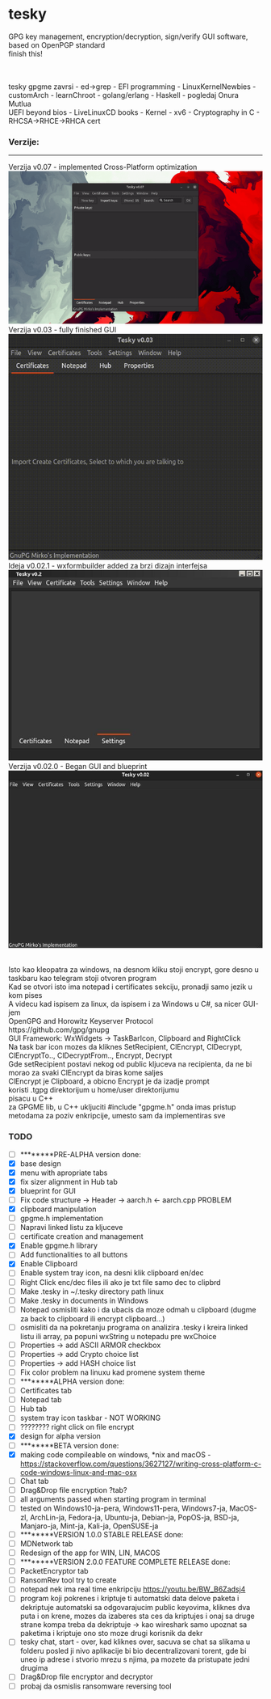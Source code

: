 # tesky
GPG key management, encryption/decryption, sign/verify GUI software, based on OpenPGP standard
<br>finish this!

<br>
<br>tesky gpgme zavrsi - ed->grep - EFI programming - LinuxKernelNewbies - customArch - learnChroot - golang/erlang - Haskell - pogledaj Onura Mutlua
<br>UEFI beyond bios - LiveLinuxCD books - Kernel - xv6 - Cryptography in C - RHCSA->RHCE->RHCA cert

### Verzije:
---
Verzija v0.07 - implemented Cross-Platform optimization<br>
![ ](img/v0.07.gif)
<br>
Verzija v0.03 - fully finished GUI<br>
![ ](img/v0.03.gif)
<br>
Ideja v0.02.1 - wxformbuilder added za brzi dizajn interfejsa<br>
![ ](img/v0.02.1.jpg)
<br>
Verzija v0.02.0 - Began GUI and blueprint<br>
![ ](img/v0.02.0.jpg)
<br>

<br>
Isto kao kleopatra za windows, na desnom kliku stoji encrypt, gore desno u taskbaru kao telegram stoji otvoren program
<br>
Kad se otvori isto ima notepad i certificates sekciju, pronadji samo jezik u kom pises
<br>
A videcu kad ispisem za linux, da ispisem i za Windows u C#, sa nicer GUI-jem
<br>
OpenGPG and Horowitz Keyserver Protocol
<br>
https://github.com/gpg/gnupg
<br>
GUI Framework: WxWidgets -> TaskBarIcon, Clipboard and RightClick
<br>
Na task bar icon mozes da kliknes SetRecipient, ClEncrypt, ClDecrypt, ClEncryptTo.., ClDecryptFrom.., Encrypt, Decrypt
<br>
Gde setRecipient postavi nekog od public kljuceva na recipienta, da ne bi morao za svaki ClEncrypt da biras kome saljes
<br>
ClEncrypt je Clipboard, a obicno Encrypt je da izadje prompt
<br>
koristi .tgpg direktorijum u home/user direktorijumu
<br>
pisacu u C++
<br>
za GPGME lib, u C++ ukljuciti         #include "gpgme.h"   onda imas pristup metodama za poziv enkripcije, umesto sam da implementiras sve


### TODO
- [ ] ********PRE-ALPHA version done:
- [x] base design
- [x] menu with apropriate tabs
- [x] fix sizer alignment in Hub tab
- [x] blueprint for GUI
- [ ] Fix code structure -> Header -> aarch.h <- aarch.cpp PROBLEM
- [x] clipboard manipulation
- [ ] gpgme.h implementation
- [ ] Napravi linked listu za kljuceve
- [ ] certificate creation and management
- [x] Enable gpgme.h library
- [ ] Add functionalities to all buttons
- [x] Enable Clipboard
- [ ] Enable system tray icon, na desni klik clipboard en/dec
- [ ] Right Click enc/dec files ili ako je txt file samo dec to clipbrd
- [ ] Make .tesky in ~/.tesky directory path linux
- [ ] Make .tesky in documents in Windows
- [ ] Notepad osmisliti kako i da ubacis da moze odmah u clipboard (dugme za back to clipboard ili encrypt clipboard...)
- [ ] osmisliti da na pokretanju programa on analizira .tesky i kreira linked listu ili array, pa popuni wxString u notepadu pre wxChoice
- [ ] Properties -> add ASCII ARMOR checkbox
- [ ] Properties -> add Crypto choice list
- [ ] Properties -> add HASH choice list
- [ ] Fix color problem na linuxu kad promene system theme
- [ ] ********ALPHA version done:
- [ ] Certificates tab
- [ ] Notepad tab
- [ ] Hub tab
- [ ] system tray icon taskbar - NOT WORKING
- [ ] ???????? right click on file encrypt
- [x] design for alpha version
- [ ] ********BETA version done:
- [x] making code compileable on windows, *nix and macOS - https://stackoverflow.com/questions/3627127/writing-cross-platform-c-code-windows-linux-and-mac-osx
- [ ] Chat tab
- [ ] Drag&Drop file encryption ?tab?
- [ ] all arguments passed when starting program in terminal
- [ ] tested on Windows10-ja-pera, Windows11-pera, Windows7-ja, MacOS-zl, ArchLin-ja, Fedora-ja, Ubuntu-ja, Debian-ja, PopOS-ja, BSD-ja, Manjaro-ja, Mint-ja, Kali-ja, OpenSUSE-ja
- [ ] ********VERSION 1.0.0 STABLE RELEASE done:
- [ ] MDNetwork tab
- [ ] Redesign of the app for WIN, LIN, MACOS
- [ ] ********VERSION 2.0.0 FEATURE COMPLETE RELEASE done:
- [ ] PacketEncryptor tab
- [ ] RansomRev tool try to create
- [ ] notepad nek ima real time enkripciju https://youtu.be/BW_B6Zadsj4
- [ ] program koji pokrenes i kriptuje ti automatski data delove paketa i dekriptuje automatski sa odgovarajucim public keyovima, kliknes dva puta i on krene, mozes da izaberes sta ces da kriptujes i onaj sa druge strane kompa treba da dekriptuje -> kao wireshark samo upoznat sa paketima i kriptuje ono sto moze drugi korisnik da dekr
- [ ] tesky chat, start - over, kad kliknes over, sacuva se chat sa slikama u folderu posled ji nivo aplikacije bi bio decentralizovani torent, gde bi uneo ip adrese i stvorio mrezu s njima, pa mozete da pristupate jedni drugima
- [ ] Drag&Drop file encryptor and decryptor
- [ ] probaj da osmislis ransomware reversing tool
